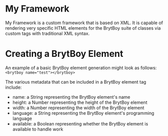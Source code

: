 # My Framework
My Framework is a custom framework that is based on XML. It is capable of rendering very specific HTML elements for the BrytBoy suite of classes via custom tags with traditional XML syntax.

# Creating a BrytBoy Element
An example of a basic BrytBoy element generation might look as follows:
`<brytboy name="test"></brytboy>`

The various metadata that can be included in a BrytBoy element tag include:
- name: a String representing the BrytBoy element's name
- height: a Number representing the height of the BrytBoy element
- width: a Number representing the width of the BrytBoy element
- language: a String representing the BrytBoy element's programming language
- available: a Boolean representing whether the BrytBoy element is available to handle work
